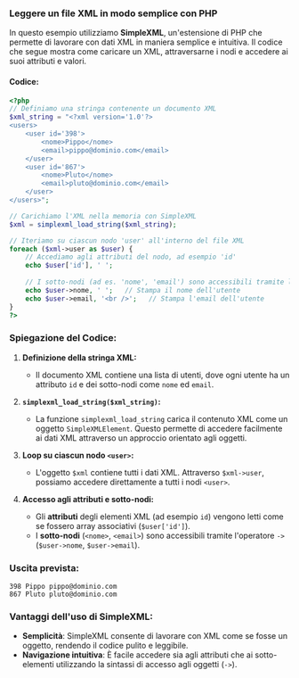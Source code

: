 ### Leggere un file XML in modo semplice con PHP

In questo esempio utilizziamo **SimpleXML**, un'estensione di PHP che permette di lavorare con dati XML in maniera semplice e intuitiva. Il codice che segue mostra come caricare un XML, attraversarne i nodi e accedere ai suoi attributi e valori.

#### **Codice:**

```php
<?php
// Definiamo una stringa contenente un documento XML
$xml_string = "<?xml version='1.0'?>
<users>
    <user id='398'>
        <nome>Pippo</nome>
        <email>pippo@dominio.com</email>
    </user>
    <user id='867'>
        <nome>Pluto</nome>
        <email>pluto@dominio.com</email>
    </user>
</users>";

// Carichiamo l'XML nella memoria con SimpleXML
$xml = simplexml_load_string($xml_string);

// Iteriamo su ciascun nodo 'user' all'interno del file XML
foreach ($xml->user as $user) {
    // Accediamo agli attributi del nodo, ad esempio 'id'
    echo $user['id'], ' ';
    
    // I sotto-nodi (ad es. 'nome', 'email') sono accessibili tramite l'operatore '->'
    echo $user->nome, ' ';   // Stampa il nome dell'utente
    echo $user->email, '<br />';   // Stampa l'email dell'utente
}
?>
```

### **Spiegazione del Codice:**

1. **Definizione della stringa XML:**
   - Il documento XML contiene una lista di utenti, dove ogni utente ha un attributo `id` e dei sotto-nodi come `nome` ed `email`.

2. **`simplexml_load_string($xml_string)`:**
   - La funzione `simplexml_load_string` carica il contenuto XML come un oggetto `SimpleXMLElement`. Questo permette di accedere facilmente ai dati XML attraverso un approccio orientato agli oggetti.

3. **Loop su ciascun nodo `<user>`:**
   - L'oggetto `$xml` contiene tutti i dati XML. Attraverso `$xml->user`, possiamo accedere direttamente a tutti i nodi `<user>`.

4. **Accesso agli attributi e sotto-nodi:**
   - Gli **attributi** degli elementi XML (ad esempio `id`) vengono letti come se fossero array associativi (`$user['id']`).
   - I **sotto-nodi** (`<nome>`, `<email>`) sono accessibili tramite l'operatore `->` (`$user->nome`, `$user->email`).

### **Uscita prevista:**

```
398 Pippo pippo@dominio.com
867 Pluto pluto@dominio.com
```

### **Vantaggi dell'uso di SimpleXML:**

- **Semplicità**: SimpleXML consente di lavorare con XML come se fosse un oggetto, rendendo il codice pulito e leggibile.
- **Navigazione intuitiva**: È facile accedere sia agli attributi che ai sotto-elementi utilizzando la sintassi di accesso agli oggetti (`->`).
